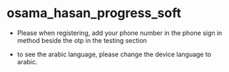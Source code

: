 # osama_hasan_progress_soft

* Please when registering, add your phone number in the phone sign in method beside the otp in the testing section

* to see the arabic language, please change the device language to arabic.

